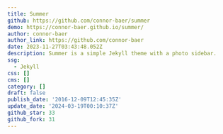 ```yaml
---
title: Summer
github: https://github.com/connor-baer/summer
demo: https://connor-baer.github.io/summer/
author: connor-baer
author_link: https://github.com/connor-baer
date: 2023-11-27T03:43:48.052Z
description: Summer is a simple Jekyll theme with a photo sidebar.
ssg:
  - Jekyll
css: []
cms: []
category: []
draft: false
publish_date: '2016-12-09T12:45:35Z'
update_date: '2024-03-19T00:10:37Z'
github_star: 33
github_fork: 31
---
```

